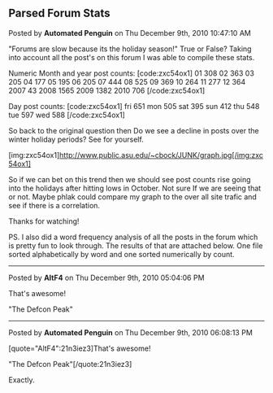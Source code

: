 ## Parsed Forum Stats
Posted by **Automated Penguin** on Thu December 9th, 2010 10:47:10 AM

"Forums are slow because its the holiday season!" True or False?
Taking into account all the post's on this forum I was able to compile these stats.

Numeric Month and year post counts:
[code:zxc54ox1]
01 308
02 363
03 205
04 177
05 195
06 205
07 444
08 525
09 369
10 264
11 277
12 364
2007 43
2008 1565
2009 1382
2010 706
[/code:zxc54ox1]

Day post counts:
[code:zxc54ox1]
fri 651
mon 505
sat 395
sun 412
thu 548
tue 597
wed 588
[/code:zxc54ox1]

So back to the original question then Do we see a decline in posts over the winter holiday periods?
See for yourself.

[img:zxc54ox1]http://www.public.asu.edu/~cbock/JUNK/graph.jpg[/img:zxc54ox1]

So if we can bet on this trend then we should see post counts rise going into the holidays after hitting lows in October. Not sure If we are seeing that or not. Maybe phlak could compare my graph to the over all site trafic and see if there is a correlation.

Thanks for watching!

PS.
I also did a word frequency analysis of all the posts in the forum which is pretty fun to look through.
The results of that are attached below. One file sorted alphabetically by word and one sorted numerically by count.

--------------------------------------------------------------------------------

Posted by **AltF4** on Thu December 9th, 2010 05:04:06 PM

That's awesome! 

"The Defcon Peak"

--------------------------------------------------------------------------------

Posted by **Automated Penguin** on Thu December 9th, 2010 06:08:13 PM

[quote="AltF4":21n3iez3]That's awesome! 

"The Defcon Peak"[/quote:21n3iez3]

Exactly.
